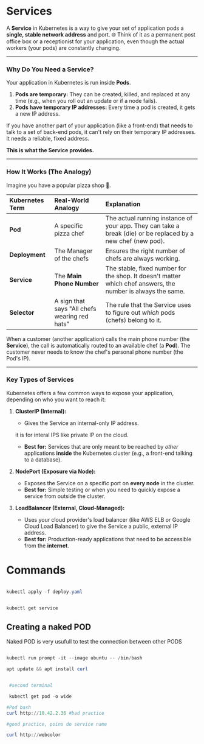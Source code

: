# Services

A **Service** in Kubernetes is a way to give your set of application pods a **single, stable network address** and port. 🌐 Think of it as a permanent post office box or a receptionist for your application, even though the actual workers (your pods) are constantly changing.

***

### Why Do You Need a Service?

Your application in Kubernetes is run inside **Pods**.

1.  **Pods are temporary:** They can be created, killed, and replaced at any time (e.g., when you roll out an update or if a node fails).
2.  **Pods have temporary IP addresses:** Every time a pod is created, it gets a new IP address.

If you have another part of your application (like a front-end) that needs to talk to a set of back-end pods, it can't rely on their temporary IP addresses. It needs a reliable, fixed address.

**This is what the Service provides.**

***

### How It Works (The Analogy)

Imagine you have a popular pizza shop 🍕.

| Kubernetes Term | Real-World Analogy | Explanation |
| :--- | :--- | :--- |
| **Pod** | A specific pizza chef | The actual running instance of your app. They can take a break (die) or be replaced by a new chef (new pod). |
| **Deployment** | The Manager of the chefs | Ensures the right number of chefs are always working. |
| **Service** | The **Main Phone Number** | The stable, fixed number for the shop. It doesn't matter which chef answers, the number is always the same. |
| **Selector** | A sign that says "All chefs wearing red hats" | The rule that the Service uses to figure out *which* pods (chefs) belong to it. |

When a customer (another application) calls the main phone number (the **Service**), the call is automatically routed to an available chef (a **Pod**). The customer never needs to know the chef's personal phone number (the Pod's IP).

***

### Key Types of Services

Kubernetes offers a few common ways to expose your application, depending on who you want to reach it:

1.  **ClusterIP (Internal):**
    * Gives the Service an internal-only IP address.

    it is for interal IPS like private IP on the cloud.

    * **Best for:** Services that are only meant to be reached by *other* applications **inside** the Kubernetes cluster (e.g., a front-end talking to a database).
2.  **NodePort (Exposure via Node):**
    * Exposes the Service on a specific port on **every node** in the cluster.
    * **Best for:** Simple testing or when you need to quickly expose a service from outside the cluster.
3.  **LoadBalancer (External, Cloud-Managed):**
    * Uses your cloud provider's load balancer (like AWS ELB or Google Cloud Load Balancer) to give the Service a public, external IP address.
    * **Best for:** Production-ready applications that need to be accessible from the **internet**. 


# Commands

```powershell

kubectl apply -f deploy.yaml


kubectl get service

```


## Creating a naked POD

Naked POD is very usufull to test the connection
between other PODS

```powershell

kubectl run prompt -it --image ubuntu -- /bin/bash

apt update && apt install curl


 #second terminal

 kubectl get pod -o wide

#Pod bash
curl http://10.42.2.36 #bad practice

#good practice, poins do service name

curl http://webcolor    

```
